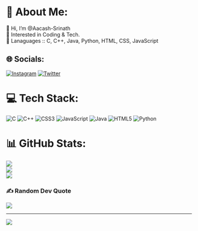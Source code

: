 # 💫 About Me:
👋 Hi, I’m @Aacash-Srinath<br>👀 Interested in Coding & Tech.<br>🌱 Lanaguages :: C, C++, Java, Python, HTML, CSS, JavaScript


## 🌐 Socials:
[![Instagram](https://img.shields.io/badge/Instagram-%23E4405F.svg?logo=Instagram&logoColor=white)](https://instagram.com/aacash.srinath) [![Twitter](https://img.shields.io/badge/Twitter-%231DA1F2.svg?logo=Twitter&logoColor=white)](https://twitter.com/Aacash_S) 

# 💻 Tech Stack:
![C](https://img.shields.io/badge/c-%2300599C.svg?style=flat&logo=c&logoColor=white) ![C++](https://img.shields.io/badge/c++-%2300599C.svg?style=flat&logo=c%2B%2B&logoColor=white) ![CSS3](https://img.shields.io/badge/css3-%231572B6.svg?style=flat&logo=css3&logoColor=white) ![JavaScript](https://img.shields.io/badge/javascript-%23323330.svg?style=flat&logo=javascript&logoColor=%23F7DF1E) ![Java](https://img.shields.io/badge/java-%23ED8B00.svg?style=flat&logo=java&logoColor=white) ![HTML5](https://img.shields.io/badge/html5-%23E34F26.svg?style=flat&logo=html5&logoColor=white) ![Python](https://img.shields.io/badge/python-3670A0?style=flat&logo=python&logoColor=ffdd54)
# 📊 GitHub Stats:
![](https://github-readme-stats.vercel.app/api?username=Aacash-Srinath&theme=gotham&hide_border=false&include_all_commits=true&count_private=true)<br/>
![](https://github-readme-streak-stats.herokuapp.com/?user=Aacash-Srinath&theme=gotham&hide_border=false)<br/>
![](https://github-readme-stats.vercel.app/api/top-langs/?username=Aacash-Srinath&theme=gotham&hide_border=false&include_all_commits=true&count_private=true&layout=compact)


### ✍️ Random Dev Quote
![](https://quotes-github-readme.vercel.app/api?type=horizontal&theme=dark)

---
[![](https://visitcount.itsvg.in/api?id=Aacash-Srinath&icon=0&color=0)](https://visitcount.itsvg.in)

<!-- Proudly created with GPRM ( https://gprm.itsvg.in ) -->
